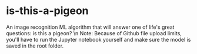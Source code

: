 # is-this-a-pigeon
An image recognition ML algorithm that will answer one of life's great questions: is this a pigeon? \n
Note: Because of Github file upload limits, you'll have to run the Jupyter notebook yourself and make sure the model is saved in the root folder.
